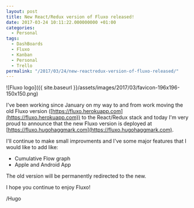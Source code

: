 ```yaml
---
layout: post
title: New React/Redux version of Fluxo released!
date: 2017-03-24 10:11:22.000000000 +01:00
categories:
  - Personal
tags:
  - DashBoards
  - Fluxo
  - Kanban
  - Personal
  - Trello
permalink: "/2017/03/24/new-reactredux-version-of-fluxo-released/"
---
```


![Fluxo logo]({{ site.baseurl }}/assets/images/2017/03/favicon-196x196-150x150.png)

I've been working since January on my way to and from work moving the old Fluxo version ([https://fluxo.herokuapp.com](https://fluxo.herokuapp.com)) to the React/Redux stack and today I'm very proud to announce that the new Fluxo version is deployed at [https://fluxo.hugohaggmark.com](https://fluxo.hugohaggmark.com).

I'll continue to make small improvments and I've some major features that I would like to add&nbsp;like:

- Cumulative Flow graph
- Apple and Android App

The old version will be permanently redirected to the new.

I hope you continue to enjoy Fluxo!

/Hugo
